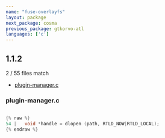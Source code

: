```yaml
---
name: "fuse-overlayfs"
layout: package
next_package: cosma
previous_package: gtkorvo-atl
languages: ['c']
---
```

## 1.1.2
2 / 55 files match

 - [plugin-manager.c](#plugin-managerc)

### plugin-manager.c

```c

{% raw %}
54 |   void *handle = dlopen (path, RTLD_NOW|RTLD_LOCAL);
{% endraw %}

```